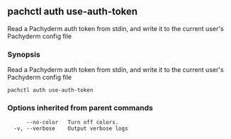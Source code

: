## pachctl auth use-auth-token

Read a Pachyderm auth token from stdin, and write it to the current user's Pachyderm config file

### Synopsis


Read a Pachyderm auth token from stdin, and write it to the current user's Pachyderm config file

```
pachctl auth use-auth-token
```

### Options inherited from parent commands

```
      --no-color   Turn off colors.
  -v, --verbose    Output verbose logs
```

